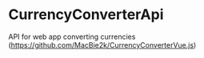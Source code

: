 # CurrencyConverterApi
API for web app converting currencies (https://github.com/MacBie2k/CurrencyConverterVue.js)
